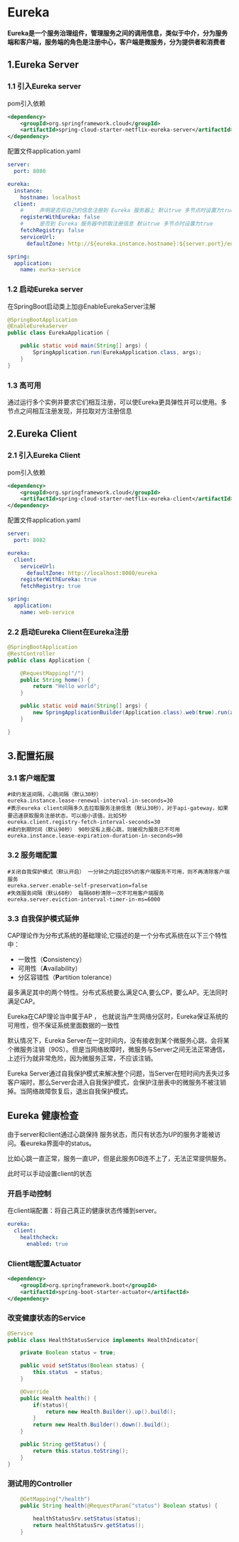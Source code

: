# Eureka

**Eureka是一个服务治理组件，管理服务之间的调用信息，类似于中介，分为服务端和客户端，服务端的角色是注册中心，客户端是微服务，分为提供者和消费者**

## 1.Eureka Server

### 1.1 引入Eureka server

pom引入依赖

```xml
<dependency>
    <groupId>org.springframework.cloud</groupId>
    <artifactId>spring-cloud-starter-netflix-eureka-server</artifactId>
</dependency>
```

配置文件application.yaml

```yaml
server:
  port: 8080

eureka:
  instance:
    hostname: localhost
  client:
    #     声明是否将自己的信息注册到 Eureka 服务器上 默认true 多节点时设置为true
    registerWithEureka: false
    #     是否到 Eureka 服务器中抓取注册信息 默认true 多节点时设置为true
    fetchRegistry: false
    serviceUrl:
      defaultZone: http://${eureka.instance.hostname}:${server.port}/eureka/

spring:
  application:
    name: eurka-service
```

### 1.2 启动Eureka server

在SpringBoot启动类上加@EnableEurekaServer注解

```java
@SpringBootApplication
@EnableEurekaServer
public class EurekaApplication {

    public static void main(String[] args) {
        SpringApplication.run(EurekaApplication.class, args);
    }
}
```

### 1.3 高可用

通过运行多个实例并要求它们相互注册，可以使Eureka更具弹性并可以使用。多节点之间相互注册发现，并拉取对方注册信息

## 2.Eureka Client

### 2.1 引入Eureka Client

pom引入依赖

```xml
<dependency>
    <groupId>org.springframework.cloud</groupId>
    <artifactId>spring-cloud-starter-netflix-eureka-client</artifactId>
</dependency>
```

配置文件application.yaml

```yaml
server:
  port: 8082

eureka:
  client:
    serviceUrl:
      defaultZone: http://localhost:8080/eureka
    registerWithEureka: true
    fetchRegistry: true

spring:
  application:
    name: web-service
```

### 2.2 启动Eureka Client在Eureka注册

```java
@SpringBootApplication
@RestController
public class Application {

    @RequestMapping("/")
    public String home() {
        return "Hello world";
    }

    public static void main(String[] args) {
        new SpringApplicationBuilder(Application.class).web(true).run(args);
    }

}
```

## 3.配置拓展

### 3.1 客户端配置

```
#续约发送间隔，心跳间隔（默认30秒）
eureka.instance.lease-renewal-interval-in-seconds=30
#表示eureka client间隔多久去拉取服务注册信息（默认30秒），对于api-gateway，如果要迅速获取服务注册状态，可以缩小该值，比如5秒
eureka.client.registry-fetch-interval-seconds=30
#续约到期时间（默认90秒） 90秒没有上报心跳，则被视为服务已不可用
eureka.instance.lease-expiration-duration-in-seconds=90
```

### 3.2 服务端配置


```
#关闭自我保护模式（默认开启） 一分钟之内超过85%的客户端服务不可用，则不再清除客户端服务
eureka.server.enable-self-preservation=false
#失效服务间隔（默认60秒） 每隔60秒清除一次不可用客户端服务
eureka.server.eviction-interval-timer-in-ms=6000
```

### 3.3 自我保护模式延伸

CAP理论作为分布式系统的基础理论,它描述的是一个分布式系统在以下三个特性中：

- 一致性（**C**onsistency）
- 可用性（**A**vailability）
- 分区容错性（**P**artition tolerance）

最多满足其中的两个特性。分布式系统要么满足CA,要么CP，要么AP。无法同时满足CAP。

Eureka在CAP理论当中属于AP ， 也就说当产生网络分区时，Eureka保证系统的可用性，但不保证系统里面数据的一致性

默认情况下，Eureka Server在一定时间内，没有接收到某个微服务心跳，会将某个微服务注销（90S）。但是当网络故障时，微服务与Server之间无法正常通信，上述行为就非常危险，因为微服务正常，不应该注销。

Eureka Server通过自我保护模式来解决整个问题，当Server在短时间内丢失过多客户端时，那么Server会进入自我保护模式，会保护注册表中的微服务不被注销掉。当网络故障恢复后，退出自我保护模式。

## Eureka 健康检查

由于server和client通过心跳保持 服务状态，而只有状态为UP的服务才能被访问。看eureka界面中的status。

比如心跳一直正常，服务一直UP，但是此服务DB连不上了，无法正常提供服务。

此时可以手动设置client的状态

### 开启手动控制

在client端配置：将自己真正的健康状态传播到server。

```yaml
eureka:
  client:
    healthcheck:
      enabled: true
```

### Client端配置Actuator

```xml
<dependency>
	<groupId>org.springframework.boot</groupId>
	<artifactId>spring-boot-starter-actuator</artifactId>
</dependency>
```



### 改变健康状态的Service

```java
@Service
public class HealthStatusService implements HealthIndicator{

	private Boolean status = true;

	public void setStatus(Boolean status) {
		this.status  = status;
	}

	@Override
	public Health health() {
		if(status){
			return new Health.Builder().up().build();
        }
		return new Health.Builder().down().build();
	}

	public String getStatus() {
		return this.status.toString();
	}
}
```

### 测试用的Controller

```java
	@GetMapping("/health")
	public String health(@RequestParam("status") Boolean status) {
		
		healthStatusSrv.setStatus(status);
		return healthStatusSrv.getStatus();
	}
```





















